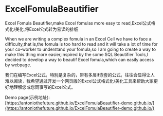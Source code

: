 # ExcelFomulaBeautifier
Excel Fomula Beautifier,make Excel fomulas more easy to read,Excel公式格式化/美化,将Excel公式转为易读的排版

When we are writing a complex fomula in an Excel Cell we have to face a difficulty,that is,the fomula is too hard to read and it will take a lot of time for your co-worker to understand your fomula,so I am going to create a way to make this thing more easier,inspired by the some SQL Beautifier Tools,I decided to develop a way to beautif Excel fomula,which can easily access by webpage.

我们在编写Excel公式，特别是复杂的，带有多层if嵌套的公式，往往会显得让人难以阅读，我希望通过开发一个网页版的Excel公式格式化/美化工具来帮助大家更好地理解您或您同事写的Excel公式。

Demo page(示例地址):[https://antoniothefuture.github.io/ExcelFomulaBeautifier-demo.github.io/](https://antoniothefuture.github.io/ExcelFomulaBeautifier-demo.github.io/)
